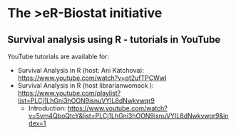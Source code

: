 # The >eR-Biostat initiative
## Survival analysis using R - tutorials in YouTube

YouTube tutorials are available for:
* Survival Analysis in R (host: Ani Katchova): https://www.youtube.com/watch?v=qt2ufTPCWwI
* Survival Analysis in R (host librarianwomack ): https://www.youtube.com/playlist?list=PLCj1LhGni3hOON9isnuVYIL8dNwkvwqr9
  + Introduction: https://www.youtube.com/watch?v=5vm4QboQtcY&list=PLCj1LhGni3hOON9isnuVYIL8dNwkvwqr9&index=1
